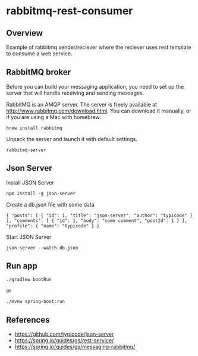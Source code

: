 # rabbitmq-rest-consumer

## Overview

Example of rabbitmq sender/reciever where the reciever uses rest template to consume a web service.

## RabbitMQ broker

Before you can build your messaging application, you need to set up the server that will handle receiving and sending messages.

RabbitMQ is an AMQP server. The server is freely available at http://www.rabbitmq.com/download.html. You can download it manually, or if you are using a Mac with homebrew:

`
brew install rabbitmq
`

Unpack the server and launch it with default settings.

`
rabbitmq-server
`

## Json Server

Install JSON Server

`
npm install -g json-server
`

Create a db.json file with some data

`{
  "posts": [
    { "id": 1, "title": "json-server", "author": "typicode" }
  ],
  "comments": [
    { "id": 1, "body": "some comment", "postId": 1 }
  ],
  "profile": { "name": "typicode" }
}
`

Start JSON Server

`
json-server --watch db.json
`

## Run app

`
./gradlew bootRun
`

or

`
./mvnw spring-boot:run
`

## References

* https://github.com/typicode/json-server
* https://spring.io/guides/gs/rest-service/
* https://spring.io/guides/gs/messaging-rabbitmq/


